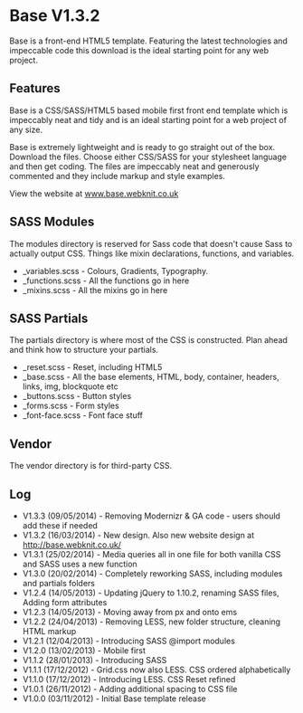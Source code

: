 Base V1.3.2
===========

Base is a front-end HTML5 template. Featuring the latest technologies and impeccable code this download is the ideal starting point for any web project. 

Features
--------

Base is a CSS/SASS/HTML5 based mobile first front end template which is impeccably neat and tidy and is an ideal starting point for a web project of any size.

Base is extremely lightweight and is ready to go straight out of the box. Download the files. Choose either CSS/SASS for your stylesheet language and then get coding. The files are impeccably neat and generously commented and they include markup and style examples.

View the website at www.base.webknit.co.uk

SASS Modules
-------------

The modules directory is reserved for Sass code that doesn't cause Sass to actually output CSS. Things like mixin declarations, functions, and variables.

- _variables.scss - Colours, Gradients, Typography.
- _functions.scss - All the functions go in here
- _mixins.scss - All the mixins go in here

SASS Partials
-------------

The partials directory is where most of the CSS is constructed. Plan ahead and think how to structure your partials.

- _reset.scss - Reset, including HTML5
- _base.scss - All the base elements, HTML, body, container, headers, links, img, blockquote etc
- _buttons.scss - Button styles
- _forms.scss - Form styles
- _font-face.scss - Font face stuff

Vendor
-------------

The vendor directory is for third-party CSS.

Log
---

- V1.3.3 (09/05/2014) - Removing Modernizr & GA code - users should add these if needed
- V1.3.2 (16/03/2014) - New design. Also new website design at http://base.webknit.co.uk/
- V1.3.1 (25/02/2014) - Media queries all in one file for both vanilla CSS and SASS uses a new function
- V1.3.0 (20/02/2014) - Completely reworking SASS, including modules and partials folders
- V1.2.4 (14/05/2013) - Updating jQuery to 1.10.2, renaming SASS files, Adding form attributes
- V1.2.3 (14/05/2013) - Moving away from px and onto ems
- V1.2.2 (24/04/2013) - Removing LESS, new folder structure, cleaning HTML markup
- V1.2.1 (12/04/2013) - Introducing SASS @import modules
- V1.2.0 (13/02/2013) - Mobile first
- V1.1.2 (28/01/2013) - Introducing SASS
- V1.1.1 (17/12/2012) - Grid.css now also LESS. CSS ordered alphabetically
- V1.1.0 (17/12/2012) - Introducing LESS. CSS Reset refined
- V1.0.1 (26/11/2012) - Adding additional spacing to CSS file
- V1.0.0 (03/11/2012) - Initial Base template release





